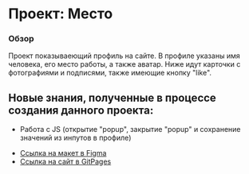 # Проект: Место

### Обзор
Проект показываеющий профиль на сайте.
В профиле указаны имя человека, его место работы, а также аватар.
Ниже идут карточки с фотографиями и подписями, также имеющие кнопку "like".

## Новые знания, полученные в процессе создания данного проекта:

+ Работа с JS (открытие "popup", закрытие "popup" и сохранение значений из инпутов в профиле)

* [Ссылка на макет в Figma](https://www.figma.com/file/2cn9N9jSkmxD84oJik7xL7/JavaScript.-Sprint-4?t=GK6NMhjCCOY1oQuG-0)
* [Ссылка на сайт в GitPages](https://roma-commander.github.io/mesto/)

